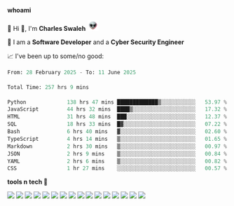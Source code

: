 **whoami**

🤪 Hi 👋, I'm **Charles Swaleh** <img src="alien.gif" height="25px">

🤖 I am a **Software Developer** and a **Cyber Security Engineer**

📈 I've been up to some/no good:

<!--START_SECTION:waka-->

```python
From: 28 February 2025 - To: 11 June 2025

Total Time: 257 hrs 9 mins

Python             138 hrs 47 mins █████████████▒░░░░░░░░░░░   53.97 %
JavaScript         44 hrs 32 mins  ████▒░░░░░░░░░░░░░░░░░░░░   17.32 %
HTML               31 hrs 48 mins  ███░░░░░░░░░░░░░░░░░░░░░░   12.37 %
SQL                18 hrs 33 mins  █▓░░░░░░░░░░░░░░░░░░░░░░░   07.22 %
Bash               6 hrs 40 mins   ▓░░░░░░░░░░░░░░░░░░░░░░░░   02.60 %
TypeScript         4 hrs 14 mins   ▒░░░░░░░░░░░░░░░░░░░░░░░░   01.65 %
Markdown           2 hrs 30 mins   ▒░░░░░░░░░░░░░░░░░░░░░░░░   00.97 %
JSON               2 hrs 9 mins    ▒░░░░░░░░░░░░░░░░░░░░░░░░   00.84 %
YAML               2 hrs 6 mins    ▒░░░░░░░░░░░░░░░░░░░░░░░░   00.82 %
CSS                1 hr 27 mins    ░░░░░░░░░░░░░░░░░░░░░░░░░   00.57 %
```

<!--END_SECTION:waka-->


**tools n tech 🔭**

![](https://img.shields.io/badge/OS-Linux-informational?style=flat&logo=linux&logoColor=white&color=800020)
![](https://img.shields.io/badge/Code-JavaScript-informational?style=flat&logo=javascript&logoColor=white&color=800020)
![](https://img.shields.io/badge/Code-Python-informational?style=flat&logo=python&logoColor=white&color=800020)
![](https://img.shields.io/badge/Code-C-informational?style=flat&logo=c&logoColor=white&color=800020)
![](https://img.shields.io/badge/Code-Ruby-informational?style=flat&logo=ruby&logoColor=white&color=800020)
![](https://img.shields.io/badge/Code-Go-informational?style=flat&logo=go&logoColor=white&color=800020)
![](https://img.shields.io/badge/Framework-React-informational?style=flat&logo=react&logoColor=white&color=800020)
![](https://img.shields.io/badge/Framework-Django-informational?style=flat&logo=django&logoColor=white&color=800020)
![](https://img.shields.io/badge/Framework-Flask-informational?style=flat&logo=flask&logoColor=white&color=800020)
![](https://img.shields.io/badge/Framework-Rails-informational?style=flat&logo=Ruby&logoColor=white&color=800020)
![](https://img.shields.io/badge/Shell-Bash-informational?style=flat&logo=gnu-bash&logoColor=white&color=800020)
![](https://img.shields.io/badge/DB-PostgreSQL-informational?style=flat&logo=postgresql&logoColor=white&color=800020)
![](https://img.shields.io/badge/DB-MySQL-informational?style=flat&logo=mysql&logoColor=white&color=800020)
![](https://img.shields.io/badge/CI/CD-Docker-informational?style=flat&logo=docker&logoColor=white&color=800020)
![](https://img.shields.io/badge/CI/CD-Kubernetes-informational?style=flat&logo=kubernetes&logoColor=white&color=800020)
![](https://img.shields.io/badge/CI/CD-Jenkins-informational?style=flat&logo=jenkins&logoColor=white&color=800020)

<!-- **stats 🔭**

[![Charles's GitHub stats](https://github-readme-stats.vercel.app/api?username=mashm3ll0w&count_private=true&show_icons=true&theme=maroongold&include_all_commits=true)](https://github.com/anuraghazra/github-readme-stats)             [![Top Langs](https://github-readme-stats.vercel.app/api/top-langs/?username=mashm3ll0w&layout=compact&theme=maroongold&langs_count=6)](https://github.com/anuraghazra/github-readme-stats) -->
